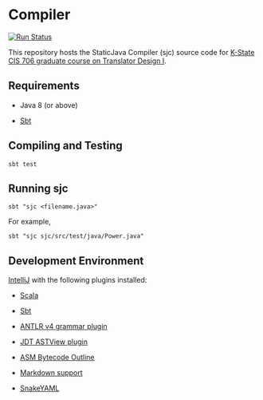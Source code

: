 # Compiler

[![Run Status](https://api.shippable.com/projects/55534a22edd7f2c052ebbc77/badge?branch=master)](https://app.shippable.com/projects/55534a22edd7f2c052ebbc77)

This repository hosts the StaticJava Compiler (sjc) source code for 
[K-State CIS 706 graduate course on Translator Design I](http://compilers.santoslab.org).

## Requirements

* Java 8 (or above)

* [Sbt](http://scala-sbt.org)

## Compiling and Testing

```
sbt test
```

## Running sjc

```
sbt "sjc <filename.java>"
```

For example,

```
sbt "sjc sjc/src/test/java/Power.java"
```

## Development Environment

[IntelliJ](https://www.jetbrains.com/idea/) with the following plugins installed:

* [Scala](https://plugins.jetbrains.com/plugin/1347)

* [Sbt](https://plugins.jetbrains.com/plugin/5007)

* [ANTLR v4 grammar plugin](https://plugins.jetbrains.com/plugin/7358)

* [JDT ASTView plugin](https://plugins.jetbrains.com/plugin/9345)

* [ASM Bytecode Outline](https://plugins.jetbrains.com/plugin/5918)

* [Markdown support](https://plugins.jetbrains.com/plugin/7793)

* [SnakeYAML](https://plugins.jetbrains.com/plugin/8142)